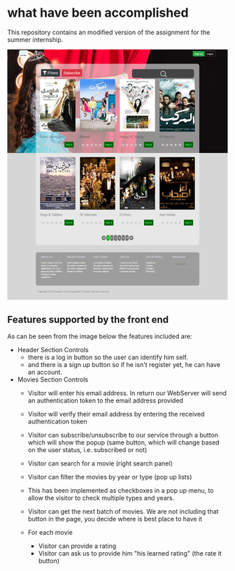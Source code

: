 # what have been accomplished
This repository contains an modified version of the assignment for the summer internship.



![alt text](task_complete.png)


## Features supported by the front end 
As can be seen from the image below the features included are: 
 - Header Section Controls
   - there is a log in button so the user can identify him self.
   - and there is a sign up button so if he isn't register yet, he can have an account.
 - Movies Section Controls 
   - Visitor will enter his email address. In return our WebServer will send an authentication token to the email address provided
   - Visitor will verify their email address by entering the received authentication token 
   - Visitor can subscribe/unsubscribe to our service through a button which will show the popup (same button, which will change based on the user status, i.e. subscribed or not)
  
   - Visitor can search for a movie (right search panel)
   - Visitor can filter the movies by year or type (pop up lists)
   - This has been implemented as checkboxes in a pop up menu, to allow the visitor to check multiple types and years. 

   - Visitor can get the next batch of movies. We are not including that button in the page, you decide where is best place to have it 
   - For each movie
     - Visitor can provide a rating 
     - Visitor can ask us to provide him "his learned rating" (the rate it button)



